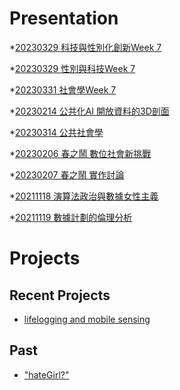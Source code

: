 # Presentation
*[20230329 科技與性別化創新Week 7](https://docs.google.com/presentation/d/e/2PACX-1vTjP8icH6UUIA8jEDQ4amW-yWqf7MamqXTk0ew_7q1frPYgeOHa6bYzXukJN4N6F4q3gWZXIlY8MXMM/pub?start=false&loop=false&delayms=3000)

*[20230329 性別與科技Week 7](https://docs.google.com/presentation/d/e/2PACX-1vQTJ_MmVxT7G3yhgld2_F0L19AOwt6imwd-FmRW7dRBWD_Fofqf3uEL3nbWtE2rhvOONXSqpU4e5OHp/pub?start=false&loop=false&delayms=3000)

*[20230331 社會學Week 7]()

*[20230214 公共化AI 開放資料的3D剖面]()

*[20230314 公共社會學]()

*[20230206 春之鬧 數位社會新挑戰]()

*[20230207 春之鬧 實作討論]()


*[20211118 演算法政治與數據女性主義]()

*[20211119 數據計劃的倫理分析]()


# Projects

## Recent Projects
* [lifelogging and mobile sensing]()

## Past
* ["hateGirl?"]()

